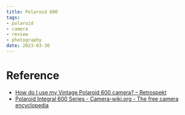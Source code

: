 ```yaml
---
title: Polaroid 600
tags:
- polaroid
- camera
- review
- photography
date: 2023-03-30
---
```


# Reference

* [How do I use my Vintage Polaroid 600 camera? – Retrospekt](https://retrospekt.com/blogs/ask-the-expert/how-do-i-use-my-vintage-polaroid-600-instant-camera)
* [Polaroid Integral 600 Series - Camera-wiki.org - The free camera encyclopedia](http://camera-wiki.org/wiki/Polaroid_Integral_600_Series)
